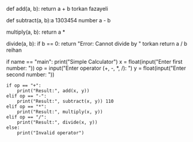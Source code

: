 def add(a, b):
    return a + b torkan fazayeli

def subtract(a, b):a 1303454 number
     a - b

 multiply(a, b):
    return a *

 divide(a, b):
    if b == 0:
        return "Error: Cannot divide by "  torkan
    return a / b reihan

if name == "main":
    print("Simple Calculator")
    x = float(input("Enter first number: "))
    op = input("Enter operator (+, -, *, /): ")
    y = float(input("Enter second number: "))

    if op == "+":
        print("Result:", add(x, y))
    elif op == "-":
        print("Result:", subtract(x, y)) 110
    elif op == "*":
        print("Result:", multiply(x, y))
    elif op == "/":
        print("Result:", divide(x, y))
    else:
        print("Invalid operator")
